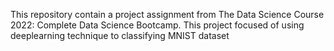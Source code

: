 This repository contain a project assignment from The Data Science Course 2022: Complete Data Science Bootcamp. This project focused of using deeplearning technique to classifying MNIST dataset
